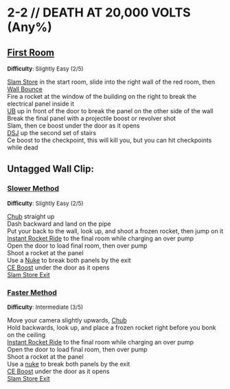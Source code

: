 # 2-2 // DEATH AT 20,000 VOLTS (Any%)


## [First Room](https://youtu.be/aIgoM4be7I8)
<font size="2">
    <b>Difficulty</b>: Slightly Easy (2/5)
</font>

[Slam Store](/speedrun-tech.md#slam-store) in the start room, slide into the right wall of the red room, then [Wall Bounce](/speedrun-tech.md#wall-bounces) <br/>
Fire a rocket at the window of the building on the right to break the electrical panel inside it <br/>
[UB](/speedrun-tech.md#ub-ultraboost) up in front of the door to break the panel on the other side of the wall <br/>
Break the final panel with a projectile boost or revolver shot <br/>
Slam, then ce boost under the door as it opens <br/>
[DSJ](/speedrun-tech.md#dsj-dash-slide-jump) up the second set of stairs <br/>
Ce boost to the checkpoint, this will kill you, but you can hit checkpoints while dead


## Untagged Wall Clip: 

### [Slower Method](https://youtu.be/1vAmRO13oW4)
<font size="2">
    <b>Difficulty</b>: Slightly Easy (2/5)
</font>

[Chub](/speedrun-tech.md#chub-checkpoint-ub) straight up <br/>
Dash backward and land on the pipe <br/>
Put your back to the wall, look up, and shoot a frozen rocket, then jump on it <br/>
[Instant Rocket Ride](/speedrun-tech.md#instant-rocket-ride) to the final room while charging an over pump <br/>
Open the door to load final room, then over pump <br/>
Shoot a rocket at the panel <br/>
Use a [Nuke](/speedrun-tech.md#nukes) to break both panels by the exit <br/>
[CE Boost](/speedrun-tech.md#ce-boost-core-eject-boost) under the door as it opens <br/>
[Slam Store Exit](/speedrun-tech.md#slam-store-exit) <br/>

### [Faster Method](https://youtu.be/G6TvLtWIz0w)
<font size="2">
    <b>Difficulty</b>: Intermediate (3/5)
</font>

Move your camera slightly upwards, [Chub](/speedrun-tech.md#chub-checkpoint-ub) <br/>
Hold backwards, look up, and place a frozen rocket right before you bonk on the ceiling <br/>
[Instant Rocket Ride](/speedrun-tech.md#instant-rocket-ride) to the final room while charging an over pump <br/>
Open the door to load final room, then over pump <br/>
Shoot a rocket at the panel <br/>
Use a [nuke](/speedrun-tech.md#nukes) to break both panels by the exit <br/>
[CE Boost](/speedrun-tech.md#ce-boost-core-eject-boost) under the door as it opens <br/>
[Slam Store Exit](/speedrun-tech.md#slam-store-exit) <br/>